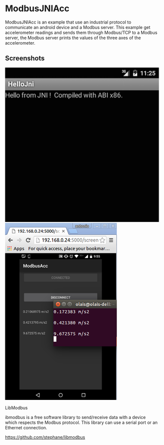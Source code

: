 ModbusJNIAcc
=========
ModbusJNIAcc is an example that use an industrial protocol to communicate an android device and a Modbus server.
This example get accelerometer readings and sends them through Modbus/TCP to a Modbus server, the Modbus server prints the values of the three axes of the accelerometer.
 
Screenshots
-----------
![screenshot](screenshot.png)
![screenshot](screenshot2.png)


LibModbus

ibmodbus is a free software library to send/receive data with a device which respects the Modbus protocol. This library can use a serial port or an Ethernet connection.

https://github.com/stephane/libmodbus
